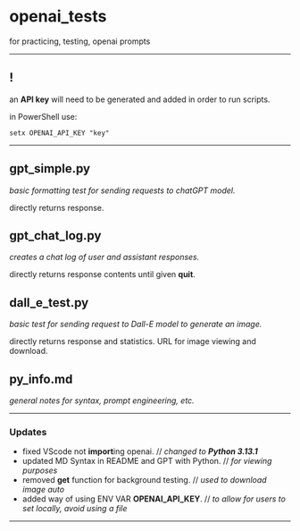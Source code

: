 # openai_tests
for practicing, testing, openai prompts

-----

## !
an **API key** will need to be generated and added in order to run scripts.

in PowerShell use:

```
setx OPENAI_API_KEY "key"
```

-----

## gpt_simple.py
*basic formatting test for sending requests to chatGPT model.*

directly returns response.

## gpt_chat_log.py
*creates a chat log of user and assistant responses.*

directly returns response contents until given **quit**.

## dall_e_test.py
*basic test for sending request to Dall-E model to generate an image.*

directly returns response and statistics. URL for image viewing and download.

## py_info.md
*general notes for syntax, prompt engineering, etc.*

-----

### Updates
- fixed VScode not **import**ing openai. // *changed to **Python 3.13.1***
- updated MD Syntax in README and GPT with Python. // *for viewing purposes*
- removed **get** function for background testing. // *used to download image auto*
- added way of using ENV VAR **OPENAI_API_KEY**. // *to allow for users to set locally, avoid using a file*

-----
